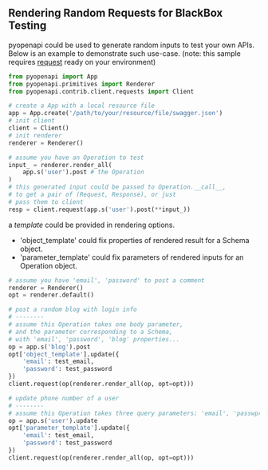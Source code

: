 ## Rendering Random Requests for BlackBox Testing

pyopenapi could be used to generate random inputs to test your own APIs. Below is an example to demonstrate such use-case. (note: this sample requires [request](https://github.com/kennethreitz/requests) ready on your environment)

```python
from pyopenapi import App
from pyopenapi.primitives import Renderer
from pyopenapi.contrib.client.requests import Client

# create a App with a local resource file
app = App.create('/path/to/your/resource/file/swagger.json')
# init client
client = Client()
# init renderer
renderer = Renderer()

# assume you have an Operation to test
input_ = renderer.render_all(
    app.s('user').post # the Operation
)
# this generated input could be passed to Operation.__call__,
# to get a pair of (Request, Response), or just
# pass them to client
resp = client.request(app.s('user').post(**input_))
```

a _template_ could be provided in rendering options.
- 'object_template' could fix properties of rendered result for a Schema object.
- 'parameter_template' could fix parameters of rendered inputs for an Operation object.
```python
# assume you have 'email', 'password' to post a comment
renderer = Renderer()
opt = renderer.default()

# post a random blog with login info
# --------
# assume this Operation takes one body parameter,
# and the parameter corresponding to a Schema,
# with 'email', 'password', 'blog' properties...
op = app.s('blog').post
opt['object_template'].update({
    'email': test_email,
    'password': test_password
})
client.request(op(renderer.render_all(op, opt=opt)))

# update phone number of a user
# --------
# assume this Operation takes three query parameters: 'email', 'passwprd', and a random phone number...
op = app.s('user').update
opt['parameter_template'].update({
    'email': test_email,
    'password': test_password
})
client.request(op(renderer.render_all(op, opt=opt)))
```
